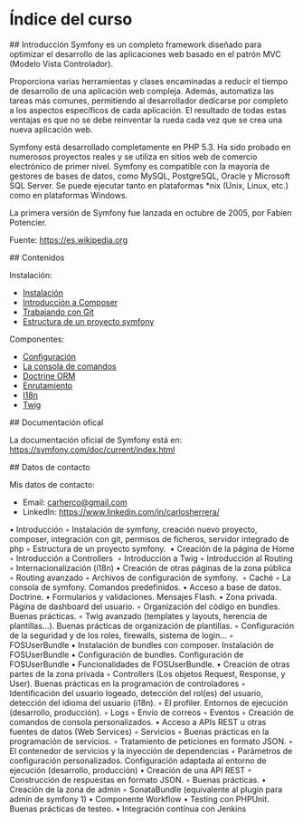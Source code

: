 # Índice del curso

## Introducción
Symfony es un completo framework diseñado para optimizar el desarrollo de las 
aplicaciones web basado en el patrón MVC (Modelo Vista Controlador). 

Proporciona varias herramientas y clases encaminadas a reducir el tiempo de 
desarrollo de una aplicación web compleja. Además, automatiza las tareas más 
comunes, permitiendo al desarrollador dedicarse por completo a los aspectos 
específicos de cada aplicación. El resultado de todas estas ventajas es que no 
se debe reinventar la rueda cada vez que se crea una nueva aplicación web.

Symfony está desarrollado completamente en PHP 5.3. Ha sido probado en numerosos 
proyectos reales y se utiliza en sitios web de comercio electrónico de primer nivel. 
Symfony es compatible con la mayoría de gestores de bases de datos, como MySQL, 
PostgreSQL, Oracle y Microsoft SQL Server. Se puede ejecutar tanto en plataformas 
*nix (Unix, Linux, etc.) como en plataformas Windows.

La primera versión de Symfony fue lanzada en octubre de 2005, por Fabien Potencier. 

Fuente: https://es.wikipedia.org


## Contenidos

Instalación: 
 - [Instalación](instalacion.md)
 - [Introducción a Composer](composer.md)
 - [Trabajando con Git](git.md)
 - [Estructura de un proyecto symfony](estructura-proyecto.md)
 
Componentes:
 - [Configuración](configuracion.md)
 - [La consola de comandos](consola.md)
 - [Doctrine ORM](doctrine.md)
 - [Enrutamiento](routing.md)
 - [I18n](i18n.md)
 - [Twig](twig.md)
 

 
## Documentación ofical

La documentación oficial de Symfony está en: https://symfony.com/doc/current/index.html

## Datos de contacto 

Mis datos de contacto:
 - Email: carherco@gmail.com
 - LinkedIn: https://www.linkedin.com/in/carlosherrera/





•	Introducción
	◦	Instalación de symfony, creación nuevo proyecto, composer, integración con git, permisos de ficheros, servidor integrado de php
	◦	Estructura de un proyecto symfony. 
•	Creación de la página de Home
	◦	Introducción a Controllers 
	◦	Introducción a Twig
	◦	Introducción al Routing
	◦	Internacionalización (i18n)
•	Creación de otras páginas de la zona pública
	◦	Routing avanzado
	◦	Archivos de configuración de symfony. 
	◦	Caché
	◦	La consola de symfony. Comandos predefinidos.
•	Acceso a base de datos. Doctrine.
	•	Formularios y validaciones. Mensajes Flash.
	•	Zona privada. Página de dashboard del usuario.
	◦	Organización del código en bundles. Buenas prácticas.
	◦	Twig avanzado (templates y layouts, herencia de plantillas…). Buenas prácticas de organización de plantillas.
	◦	Configuración de la seguridad y de los roles, firewalls, sistema de login…
	◦	FOSUserBundle
	▪	Instalación de bundles con composer. Instalación de FOSUserBundle
	▪	Configuración de bundles. Configuración de FOSUserBundle
	▪	Funcionalidades de FOSUserBundle.
	•	Creación de otras partes de la zona privada
	◦	Controllers (Los objetos Request, Response, y User). Buenas prácticas en la programación de controladores
	◦	Identificación del usuario logeado, detección del rol(es) del usuario, detección del idioma del usuario (i18n).
	◦	El profiler. Entornos de ejecución (desarrollo, producción).
	◦	Logs
	◦	Envío de correos
	◦	Eventos
	◦	Creación de comandos de consola personalizados.
	•	Acceso a APIs REST u otras fuentes de datos (Web Services)
	◦	Servicios
	◦	Buenas prácticas en la programación de servicios.
	◦	Tratamiento de peticiones en formato JSON.
	◦	El contenedor de servicios y la inyección de dependencias
	◦	Parámetros de configuración personalizados. Configuración adaptada al entorno de ejecución (desarrollo, producción)
	•	Creación de una API REST
	◦	Construcción de respuestas en formato JSON.
	◦	Buenas prácticas.
	•	Creación de la zona de admin
	◦	SonataBundle (equivalente al plugin para admin de symfony 1)
	•	Componente Workflow
	•	Testing con PHPUnit. Buenas prácticas de testeo.
	•	Integración contínua con Jenkins
